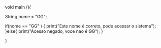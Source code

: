 void main (){
  
String nome = "GG";
  
  if(nome == "GG" ) {
    print("Este nome é correto, pode acessar o sistema");
   }else{
    print("Acesso negado, voce nao é GG");
  }
    
  }
  
